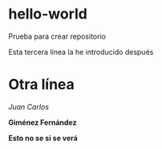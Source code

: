 # hello-world
Prueba para crear repositorio

Esta tercera línea la he introducido después

# Otra línea
*Juan Carlos*

**Giménez Fernández**

__Esto no se si se verá__
